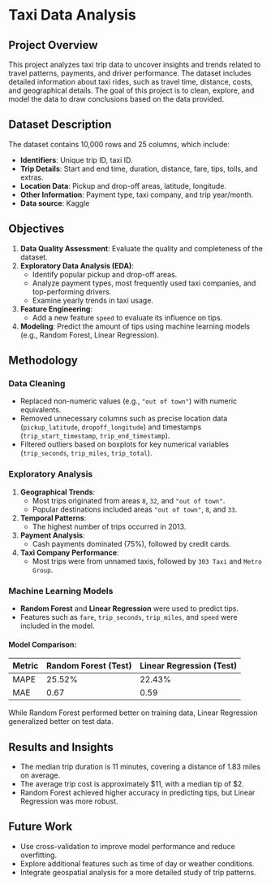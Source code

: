 # Taxi Data Analysis

## Project Overview

This project analyzes taxi trip data to uncover insights and trends related to travel patterns, payments, and driver performance. The dataset includes detailed information about taxi rides, such as travel time, distance, costs, and geographical details. The goal of this project is to clean, explore, and model the data to draw conclusions based on the data provided.

## Dataset Description

The dataset contains 10,000 rows and 25 columns, which include:

- **Identifiers**: Unique trip ID, taxi ID.
- **Trip Details**: Start and end time, duration, distance, fare, tips, tolls, and extras.
- **Location Data**: Pickup and drop-off areas, latitude, longitude.
- **Other Information**: Payment type, taxi company, and trip year/month.
- **Data source**: Kaggle

## Objectives

1. **Data Quality Assessment**: Evaluate the quality and completeness of the dataset.
2. **Exploratory Data Analysis (EDA)**:
   - Identify popular pickup and drop-off areas.
   - Analyze payment types, most frequently used taxi companies, and top-performing drivers.
   - Examine yearly trends in taxi usage.
3. **Feature Engineering**:
   - Add a new feature `speed` to evaluate its influence on tips.
4. **Modeling**: Predict the amount of tips using machine learning models (e.g., Random Forest, Linear Regression).

## Methodology

### Data Cleaning

- Replaced non-numeric values (e.g., `"out of town"`) with numeric equivalents.
- Removed unnecessary columns such as precise location data (`pickup_latitude`, `dropoff_longitude`) and timestamps (`trip_start_timestamp`, `trip_end_timestamp`).
- Filtered outliers based on boxplots for key numerical variables (`trip_seconds`, `trip_miles`, `trip_total`).

### Exploratory Analysis

1. **Geographical Trends**:
   - Most trips originated from areas `8`, `32`, and `"out of town"`.
   - Popular destinations included areas `"out of town"`, `8`, and `33`.
2. **Temporal Patterns**:
   - The highest number of trips occurred in 2013.
3. **Payment Analysis**:
   - Cash payments dominated (75%), followed by credit cards.
4. **Taxi Company Performance**:
   - Most trips were from unnamed taxis, followed by `303 Taxi` and `Metro Group`.

### Machine Learning Models

- **Random Forest** and **Linear Regression** were used to predict tips.
- Features such as `fare`, `trip_seconds`, `trip_miles`, and `speed` were included in the model.

#### Model Comparison:

| Metric       | Random Forest (Test) | Linear Regression (Test) |
|--------------|-----------------------|--------------------------|
| MAPE         | 25.52%               | 22.43%                  |
| MAE          | 0.67                 | 0.59                    |

While Random Forest performed better on training data, Linear Regression generalized better on test data.

## Results and Insights

- The median trip duration is 11 minutes, covering a distance of 1.83 miles on average.
- The average trip cost is approximately $11, with a median tip of $2.
- Random Forest achieved higher accuracy in predicting tips, but Linear Regression was more robust.

## Future Work

- Use cross-validation to improve model performance and reduce overfitting.
- Explore additional features such as time of day or weather conditions.
- Integrate geospatial analysis for a more detailed study of trip patterns.
